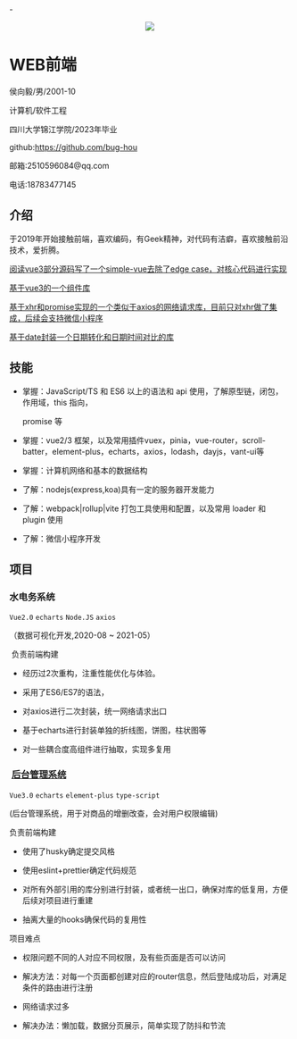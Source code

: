 -<p align="center">
  <img src="https://github-readme-stats.vercel.app/api?username=bug-hou&show_icons=true&count_private=true&hide=prs&theme=default_repocard"/>
</p>

# WEB前端

侯向毅/男/2001-10

计算机/软件工程

四川大学锦江学院/2023年毕业


github:https://github.com/bug-hou

邮箱:2510596084\@qq.com

电话:18783477145

## 介绍

于2019年开始接触前端，喜欢编码，有Geek精神，对代码有洁癖，喜欢接触前沿技术，爱折腾。

[阅读vue3部分源码写了一个simple-vue去除了edge case，对核心代码进行实现](https://github.com/bug-hou/simple-vue)

[基于vue3的一个组件库](https://github.com/bug-hou/monkey-ui)

[基于xhr和promise实现的一个类似于axios的网络请求库，目前只对xhr做了集成，后续会支持微信小程序](https://github.com/bug-hou/nets)

[基于date封装一个日期转化和日期时间对比的库](https://github.com/bug-hou/moodJs)

## 技能

*   掌握：JavaScript/TS 和 ES6 以上的语法和 api 使用，了解原型链，闭包，作用域，this 指向，

    promise 等

*   掌握：vue2/3 框架，以及常用插件vuex，pinia，vue-router，scroll-batter，element-plus，echarts，axios，lodash，dayjs，vant-ui等

*   掌握：计算机网络和基本的数据结构

*   了解：nodejs(express,koa)具有一定的服务器开发能力

*   了解：webpack|rollup|vite 打包工具使用和配置，以及常用 loader 和 plugin 使用

*   了解：微信小程序开发

## 项目

### 水电务系统

`Vue2.0` `echarts` `Node.JS` `axios`&nbsp;

（数据可视化开发,2020-08 \~ 2021-05）

&nbsp;负责前端构建

*   经历过2次重构，注重性能优化与体验。

*   采用了ES6/ES7的语法，

*   对axios进行二次封装，统一网络请求出口

*   基于echarts进行封装单独的折线图，饼图，柱状图等

*   对一些耦合度高组件进行抽取，实现多复用

### &nbsp;[后台管理系统](https://github.com/bug-hou/vue3admin)

`Vue3.0` `echarts` `element-plus` `type-script`&nbsp;

(后台管理系统，用于对商品的增删改查，会对用户权限编辑)

负责前端构建

*   使用了husky确定提交风格

*   使用eslint+prettier确定代码规范

*   对所有外部引用的库分别进行封装，或者统一出口，确保对库的低复用，方便后续对项目进行重建

*   抽离大量的hooks确保代码的复用性

项目难点

*   权限问题不同的人对应不同权限，及有些页面是否可以访问

*   解决方法：对每一个页面都创建对应的router信息，然后登陆成功后，对满足条件的路由进行注册

*   网络请求过多

*   解决办法：懒加载，数据分页展示，简单实现了防抖和节流
